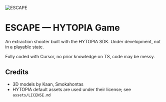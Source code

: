 ![ESCAPE](https://sqware.pro/assets/escape_banner.png)

# ESCAPE — HYTOPIA Game

An extraction shooter built with the HYTOPIA SDK. Under development, not in a playable state.

Fully coded with Cursor, no prior knowledge on TS, code may be messy.


## Credits

- 3D models by Kaan, Smokahontas
- HYTOPIA default assets are used under their license; see `assets/LICENSE.md`



